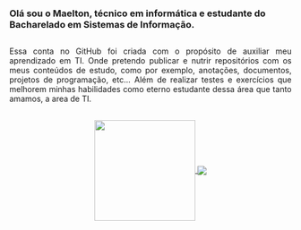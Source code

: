 ### Olá sou o Maelton, técnico em informática e estudante do Bacharelado em Sistemas de Informação.
##

<p align="justify">
Essa conta no GitHub foi criada com o propósito de auxiliar meu aprendizado em TI. Onde pretendo publicar e nutrir repositórios com os meus conteúdos de estudo, como por exemplo, anotações, documentos, projetos de programação, etc... Além de realizar testes e exercícios que melhorem minhas habilidades como eterno estudante dessa área que tanto amamos, a area de TI.
</p>

##

<div align="center">
  
  <a href="https://github.com/Maelton-SI"> 
    <img align="center" height="180em" src="https://github-readme-stats.vercel.app/api?username=Maelton-SI&layout=compact&theme=algolia&show_icons=true&count_private=true"/>
    <img align="center" src="https://github-readme-stats.vercel.app/api/top-langs/?username=Maelton-SI&layout=compact&theme=algolia"/>
  </a>
  
</div>

##
